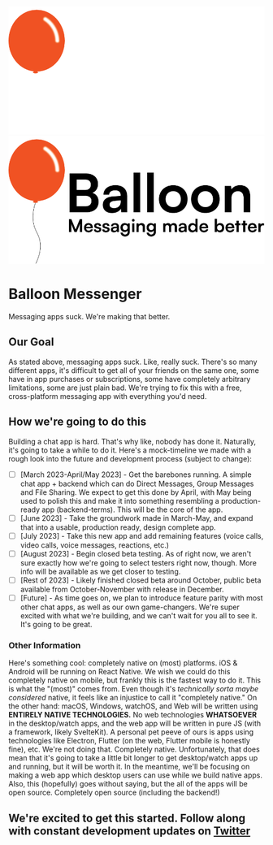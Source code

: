 ![Balloon Logo - Dark Mode Optimized](./balloon-logo-inverted.png#gh-dark-mode-only)
![Balloon Logo - Light Mode Optimized](./balloon-logo-full.png#gh-light-mode-only)
# Balloon Messenger
Messaging apps suck. We're making that better.
## Our Goal
As stated above, messaging apps suck. Like, really suck. There's so many different apps, it's difficult to get all of your friends on the same one, some have in app purchases or subscriptions, some have completely arbitrary limitations, some are just plain bad. We're trying to fix this with a free, cross-platform messaging app with everything you'd need.
## How we're going to do this
Building a chat app is hard. That's why like, nobody has done it. Naturally, it's going to take a while to do it. Here's a mock-timeline we made with a rough look into the future and development process (subject to change):
- [ ] [March 2023-April/May 2023] - Get the barebones running. A simple chat app + backend which can do Direct Messages, Group Messages and File Sharing. We expect to get this done by April, with May being used to polish this and make it into something resembling a production-ready app (backend-terms). This will be the core of the app.
- [ ] [June 2023] - Take the groundwork made in March-May, and expand that into a usable, production ready, design complete app.
- [ ] [July 2023] - Take this new app and add remaining features (voice calls, video calls, voice messages, reactions, etc.)
- [ ] [August 2023] - Begin closed beta testing. As of right now, we aren't sure exactly how we're going to select testers right now, though. More info will be available as we get closer to testing.
- [ ] [Rest of 2023] - Likely finished closed beta around October, public beta available from October-November with release in December.
- [ ] [Future] - As time goes on, we plan to introduce feature parity with most other chat apps, as well as our own game-changers. We're super excited with what we're building, and we can't wait for you all to see it. It's going to be great.
### Other Information
Here's something cool: completely native on (most) platforms.
iOS & Android will be running on React Native. We wish we could do this completely native on mobile, but frankly this is the fastest way to do it. This is what the "(most)" comes from. Even though it's *technically sorta maybe considered* native, it feels like an injustice to call it "completely native." On the other hand: macOS, Windows, watchOS, and Web will be written using **ENTIRELY NATIVE TECHNOLOGIES.** No web technologies **WHATSOEVER** in the desktop/watch apps, and the web app will be written in pure JS (with a framework, likely SvelteKit). A personal pet peeve of ours is apps using technologies like Electron, Flutter (on the web, Flutter mobile is honestly fine), etc. We're not doing that. Completely native. Unfortunately, that does mean that it's going to take a little bit longer to get desktop/watch apps up and running, but it will be worth it. In the meantime, we'll be focusing on making a web app which desktop users can use while we build native apps.
<br>
Also, this (hopefully) goes without saying, but the all of the apps will be open source. Completely open source (including the backend!)
## We're excited to get this started. Follow along with constant development updates on [Twitter](https://twitter.com/balloonmsgr)
